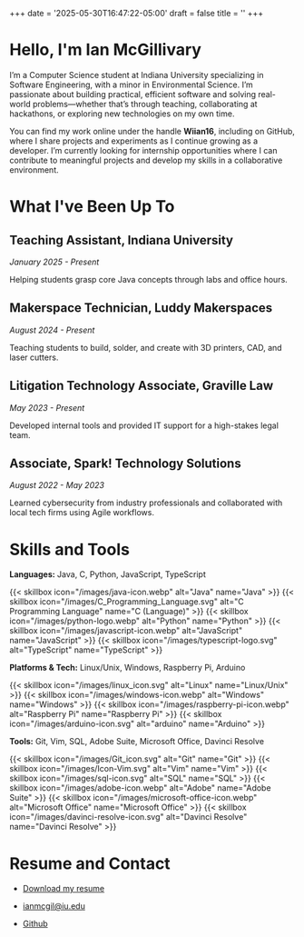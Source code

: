 +++
date = '2025-05-30T16:47:22-05:00'
draft = false
title = ''
+++

# Hello, I'm Ian McGillivary

I’m a Computer Science student at Indiana University specializing in Software Engineering, with a minor in 
Environmental Science. I’m passionate about building practical, efficient software and solving real-world 
problems—whether that’s through teaching, collaborating at hackathons, or exploring new technologies on my own time.

You can find my work online under the handle **Wiian16**, including on GitHub, where I share projects and experiments
as I continue growing as a developer. I’m currently looking for internship opportunities where I can contribute to
meaningful projects and develop my skills in a collaborative environment.

# What I've Been Up To

<!-- TODO: Work on blurbs for each experience -->

## Teaching Assistant, Indiana University

*January 2025 - Present*

Helping students grasp core Java concepts through labs and office hours.

## Makerspace Technician, Luddy Makerspaces

*August 2024 - Present*

Teaching students to build, solder, and create with 3D printers, CAD, and laser cutters.

## Litigation Technology Associate, Graville Law

*May 2023 - Present*

Developed internal tools and provided IT support for a high-stakes legal team.

## Associate, Spark! Technology Solutions

*August 2022 - May 2023*

Learned cybersecurity from industry professionals and collaborated with local tech firms using Agile workflows.

# Skills and Tools

<!-- TODO: Make these prettier, flex box w/ shortcode? -->

**Languages:** Java, C, Python, JavaScript, TypeScript

{{< skillbox icon="/images/java-icon.webp" alt="Java" name="Java" >}}
{{< skillbox icon="/images/C_Programming_Language.svg" alt="C Programming Language" name="C (Language)" >}}
{{< skillbox icon="/images/python-logo.webp" alt="Python" name="Python" >}}
{{< skillbox icon="/images/javascript-icon.webp" alt="JavaScript" name="JavaScript" >}}
{{< skillbox icon="/images/typescript-logo.svg" alt="TypeScript" name="TypeScript" >}}


**Platforms & Tech:** Linux/Unix, Windows, Raspberry Pi, Arduino

{{< skillbox icon="/images/linux_icon.svg" alt="Linux" name="Linux/Unix" >}}
{{< skillbox icon="/images/windows-icon.webp" alt="Windows" name="Windows" >}}
{{< skillbox icon="/images/raspberry-pi-icon.webp" alt="Raspberry Pi" name="Raspberry Pi" >}}
{{< skillbox icon="/images/arduino-icon.svg" alt="arduino" name="Arduino" >}}

**Tools:** Git, Vim, SQL, Adobe Suite, Microsoft Office, Davinci Resolve

{{< skillbox icon="/images/Git_icon.svg" alt="Git" name="Git" >}}
{{< skillbox icon="/images/Icon-Vim.svg" alt="Vim" name="Vim" >}}
{{< skillbox icon="/images/sql-icon.svg" alt="SQL" name="SQL" >}}
{{< skillbox icon="/images/adobe-icon.webp" alt="Adobe" name="Adobe Suite" >}}
{{< skillbox icon="/images/microsoft-office-icon.webp" alt="Microsoft Office" name="Microsoft Office" >}}
{{< skillbox icon="/images/davinci-resolve-icon.svg" alt="Davinci Resolve" name="Davinci Resolve" >}}

<!-- # Recent Projects -->
<!---->
<!-- ## TODO -->

# Resume and Contact

- [Download my resume](https://assets.ianmcg.dev/public/IanMcGillivaryResume.pdf)

- [ianmcgil@iu.edu](mailto:ianmgil@iu.edu)

- [Github](https://github.com/Wiian16)
